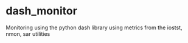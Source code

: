 # dash_monitor
Monitoring using the python dash library using metrics from the iostst, nmon, sar utilities
